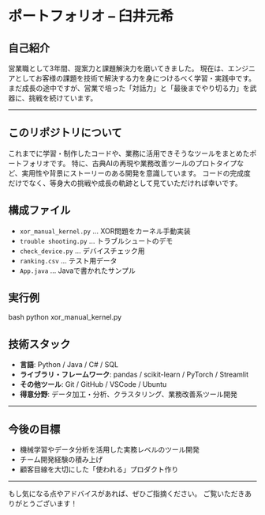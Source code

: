 # ポートフォリオ – 臼井元希

##  自己紹介

営業職として3年間、提案力と課題解決力を磨いてきました。 
現在は、エンジニアとしてお客様の課題を技術で解決する力を身につけるべく学習・実践中です。 
まだ成長の途中ですが、営業で培った「対話力」と「最後までやり切る力」を武器に、挑戦を続けています。

---

##  このリポジトリについて

これまでに学習・制作したコードや、業務に活用できそうなツールをまとめたポートフォリオです。 
特に、古典AIの再現や業務改善ツールのプロトタイプなど、実用性や背景にストーリーのある開発を意識しています。 
コードの完成度だけでなく、等身大の挑戦や成長の軌跡として見ていただければ幸いです。

## 構成ファイル
- `xor_manual_kernel.py` … XOR問題をカーネル手動実装
- `trouble shooting.py` … トラブルシュートのデモ
- `check_device.py` … デバイスチェック用
- `ranking.csv` … テスト用データ
- `App.java` … Javaで書かれたサンプル

## 実行例
bash
python xor_manual_kernel.py


##  技術スタック

- **言語**: Python / Java / C# / SQL
- **ライブラリ・フレームワーク**: pandas / scikit-learn / PyTorch / Streamlit
- **その他ツール**: Git / GitHub / VSCode / Ubuntu
- **得意分野**: データ加工・分析、クラスタリング、業務改善系ツール開発

---

##  今後の目標

- 機械学習やデータ分析を活用した実務レベルのツール開発
- チーム開発経験の積み上げ
- 顧客目線を大切にした「使われる」プロダクト作り

---

もし気になる点やアドバイスがあれば、ぜひご指摘ください。 
ご覧いただきありがとうございます！

